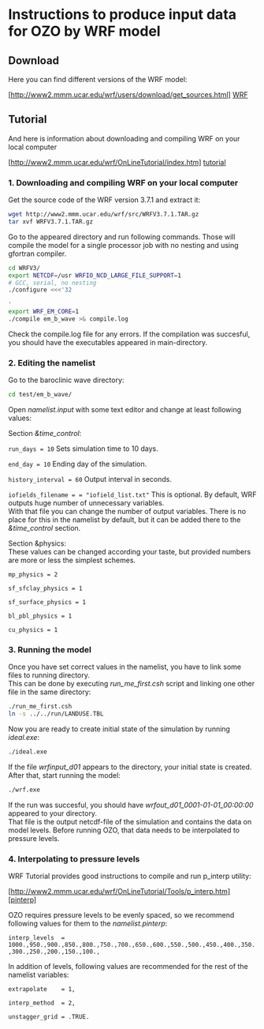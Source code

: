 
# Instructions to produce input data for OZO by WRF model

## Download

Here you can find different versions of the WRF model:

[http://www2.mmm.ucar.edu/wrf/users/download/get_sources.html] [WRF]

## Tutorial

And here is information about downloading and compiling WRF on your local computer

[http://www2.mmm.ucar.edu/wrf/OnLineTutorial/index.htm] [tutorial]


### 1. Downloading and compiling WRF on your local computer

Get the source code of the WRF version 3.7.1 and extract it:

```sh
wget http://www2.mmm.ucar.edu/wrf/src/WRFV3.7.1.TAR.gz
tar xvf WRFV3.7.1.TAR.gz
```

Go to the appeared directory and run following commands. Those will compile the model for a single processor job with no nesting and using gfortran compiler. 

```sh
cd WRFV3/
export NETCDF=/usr WRFIO_NCD_LARGE_FILE_SUPPORT=1
# GCC, serial, no nesting
./configure <<<'32

'
export WRF_EM_CORE=1
./compile em_b_wave >& compile.log
```
Check the compile.log file for any errors. If the compilation was succesful, you should have the executables appeared in main-directory.

### 2. Editing the namelist 

Go to the baroclinic wave directory:  
```sh
cd test/em_b_wave/
```
Open _namelist.input_ with some text editor and change at least following values:  

Section _&time\_control_:  


`run_days = 10` Sets simulation time to 10 days. 

`end_day = 10` Ending day of the simulation.  

`history_interval = 60` Output interval in seconds. 

`iofields_filename = = "iofield_list.txt"` This is optional. By default, WRF outputs huge number of unnecessary variables.  
With that file you can change the number of output variables. There is no place for this in the namelist by default, but it can be added there to the _&time\_control_ section.


Section &physics:  
These values can be changed according your taste, but provided numbers are more or less the simplest schemes.  

`mp_physics = 2`  

`sf_sfclay_physics = 1`  

`sf_surface_physics = 1`  

`bl_pbl_physics = 1`  

`cu_physics = 1`  


### 3. Running the model
Once you have set correct values in the namelist, you have to link some files to running directory.  
This can be done by executing _run\_me\_first.csh_ script and linking one other file in the same directory:

```sh
./run_me_first.csh
ln -s ../../run/LANDUSE.TBL
```

Now you are ready to create initial state of the simulation by running _ideal.exe_:

```sh
./ideal.exe
```

If the file _wrfinput\_d01_ appears to the directory, your initial state is created.  
After that, start running the model:

```sh
./wrf.exe
```

If the run was succesful, you should have _wrfout\_d01\_0001-01-01\_00:00:00_ appeared to your directory.  
That file is the output netcdf-file of the simulation and contains the data on model levels. Before running OZO, that data needs to be interpolated to pressure levels.

### 4. Interpolating to pressure levels


WRF Tutorial provides good instructions to compile and run p\_interp utility:

[http://www2.mmm.ucar.edu/wrf/OnLineTutorial/Tools/p_interp.htm][pinterp]



OZO requires pressure levels to be evenly spaced, so we recommend following values for them to the _namelist.pinterp_:  

`interp_levels  = 1000.,950.,900.,850.,800.,750.,700.,650.,600.,550.,500.,450.,400.,350.,300.,250.,200.,150.,100.,`  


In addition of levels, following values are recommended for the rest of the namelist variables:  

`extrapolate    = 1,`

`interp_method  = 2,`  

`unstagger_grid = .TRUE.`  



[//]: # (Reference links)

[WRF]: <https://software.intel.com/en-us/articles/free_mkl>
[tutorial]: <http://www2.mmm.ucar.edu/wrf/OnLineTutorial/index.htm>
[pinterp]: <http://www2.mmm.ucar.edu/wrf/OnLineTutorial/Tools/p_interp.htm>
